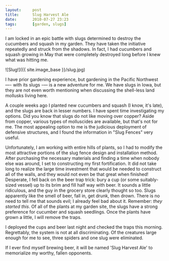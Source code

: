 ```yaml
---
layout:     post
title:      Slug Harvest Ale
date:       2010-07-27 23:23
tags:       [garden, slugs]
---
```


I am locked in an epic battle with slugs determined to destroy the
cucumbers and squash in my garden. They have taken the initiative
repeatedly and struck from the shadows. In fact, I had cucumbers and
squash growing in May that were completely destroyed long before I
knew what was hitting me.

![Slug!]({{ site.image_base }}/slug.jpg)

I have prior gardening experience, but gardening in the Pacific
Northwest —- with its slugs -— is a new adventure for me. We have
slugs in Iowa, but they are not even worth mentioning when discussing
the shell-less land mollusks living here.

A couple weeks ago I planted new cucumbers and squash (I know, it's
late), and the slugs are back in lesser numbers. I have spent time
investigating my options. Did you know that slugs do not like moving
over copper? Aside from copper, various types of molluscides are
available, but that's not for me. The most appealing option to me is
the judicious deployment of defensive structures, and I found the
information in "Slug Fences" very useful.

Unfortunately, I am working with entire hills of plants, so I had to
modify the most attractive portions of the slug fence design and
installation method. After purchasing the necessary materials and
finding a time when nobody else was around, I set to constructing my
first fortification. It did not take long to realize the large time
investment that would be needed to construct all of the walls, and
they would not even be that great when finished! Desperate, I fell
back on the beer trap trick: bury a cup (or some suitably-sized
vessel) up to its brim and fill half way with beer. It sounds a little
ridiculous, and the guy in the grocery store clearly thought so
too. Slugs apparently like the smell of beer, fall in, get drunk, then
drown. There is no need to tell me that sounds evil; I already feel
bad about it. Remember: _they started this_. Of all of the plants at
my garden site, the slugs have a strong preference for cucumber and
squash seedlings. Once the plants have grown a little, I will remove
the traps.

I deployed the cups and beer last night and checked the traps this
morning. Regrettably, the system is not at all discriminating. Of the
creatures large enough for me to see, three spiders and one slug were
eliminated.

If I ever find myself brewing beer, it will be named 'Slug Harvest
Ale' to memorialize my worthy, fallen opponents.
